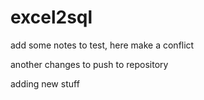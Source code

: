 # excel2sql

add some notes to test, here make a conflict

another changes to push to repository


adding new stuff